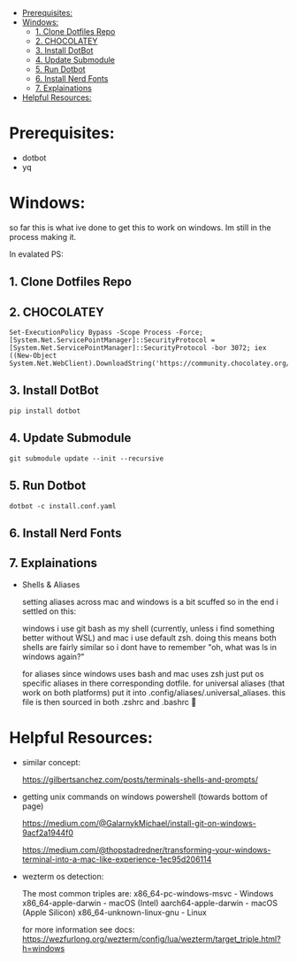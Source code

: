 - [Prerequisites:](#prerequisites)
- [Windows:](#windows)
  - [1. Clone Dotfiles Repo](#1-clone-dotfiles-repo)
  - [2. CHOCOLATEY](#2-chocolatey)
  - [3. Install DotBot](#3-install-dotbot)
  - [4. Update Submodule](#4-update-submodule)
  - [5. Run Dotbot](#5-run-dotbot)
  - [6. Install Nerd Fonts](#6-install-nerd-fonts)
  - [7. Explainations](#7-explainations)
- [Helpful Resources:](#helpful-resources)


# Prerequisites:

- dotbot
- yq

# Windows:

so far this is what ive done to get this to work on windows. Im still in the process making it.

In evalated PS:

## 1. Clone Dotfiles Repo

## 2. CHOCOLATEY
   ```
   Set-ExecutionPolicy Bypass -Scope Process -Force; [System.Net.ServicePointManager]::SecurityProtocol = [System.Net.ServicePointManager]::SecurityProtocol -bor 3072; iex ((New-Object System.Net.WebClient).DownloadString('https://community.chocolatey.org/install.ps1'))
   ```

## 3. Install DotBot

   ```pip install dotbot```

## 4. Update Submodule

   ```git submodule update --init --recursive```

## 5. Run Dotbot

   ```dotbot -c install.conf.yaml```

## 6. Install Nerd Fonts

## 7. Explainations

   - Shells & Aliases
   
     setting aliases across mac and windows is a bit scuffed so in the end i settled on this:

     windows i use git bash as my shell (currently, unless i find something better without WSL) and mac i use default zsh. doing this means both shells are fairly similar so i dont have to remember "oh, what was ls in windows again?"

     for aliases since windows uses bash and mac uses zsh just put os specific aliases in there corresponding dotfile. for universal aliases (that work on both platforms) put it into .config/aliases/.universal_aliases. this file is then sourced in both .zshrc and .bashrc 🤯


# Helpful Resources:

- similar concept:
  
  https://gilbertsanchez.com/posts/terminals-shells-and-prompts/
  
- getting unix commands on windows powershell (towards bottom of page)
  
  https://medium.com/@GalarnykMichael/install-git-on-windows-9acf2a1944f0
  
  https://medium.com/@thopstadredner/transforming-your-windows-terminal-into-a-mac-like-experience-1ec95d206114

- wezterm os detection:

  The most common triples are:
  x86_64-pc-windows-msvc - Windows
  x86_64-apple-darwin - macOS (Intel)
  aarch64-apple-darwin - macOS (Apple Silicon)
  x86_64-unknown-linux-gnu - Linux

  for more information see docs: https://wezfurlong.org/wezterm/config/lua/wezterm/target_triple.html?h=windows